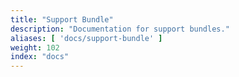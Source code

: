 ```yaml
---
title: "Support Bundle"
description: "Documentation for support bundles."
aliases: [ 'docs/support-bundle' ]
weight: 102
index: "docs"
---
```

